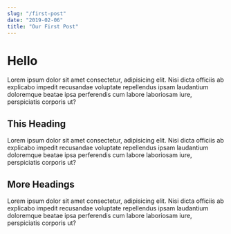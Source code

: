 ```yaml
---
slug: "/first-post"
date: "2019-02-06"
title: "Our First Post"
---
```


# Hello

Lorem ipsum dolor sit amet consectetur, adipisicing elit. Nisi dicta
officiis ab explicabo impedit recusandae voluptate repellendus ipsam
laudantium doloremque beatae ipsa perferendis cum labore laboriosam
iure, perspiciatis corporis ut?

## This Heading

Lorem ipsum dolor sit amet consectetur, adipisicing elit. Nisi dicta
officiis ab explicabo impedit recusandae voluptate repellendus ipsam
laudantium doloremque beatae ipsa perferendis cum labore laboriosam
iure, perspiciatis corporis ut?

## More Headings

Lorem ipsum dolor sit amet consectetur, adipisicing elit. Nisi dicta
officiis ab explicabo impedit recusandae voluptate repellendus ipsam
laudantium doloremque beatae ipsa perferendis cum labore laboriosam
iure, perspiciatis corporis ut?
